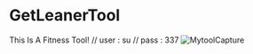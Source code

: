 # GetLeanerTool
This Is A Fitness Tool!
// user : su
// pass : 337
![MytoolCapture](https://user-images.githubusercontent.com/83990324/129470761-4080ce80-87fd-4bdd-a480-ffbe8475cdfb.PNG)


